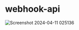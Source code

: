 # webhook-api
![Screenshot 2024-04-11 025136](https://github.com/iAdtya/webhook-api/assets/93979441/b08de917-e92c-4757-9589-16a380ef2706)
